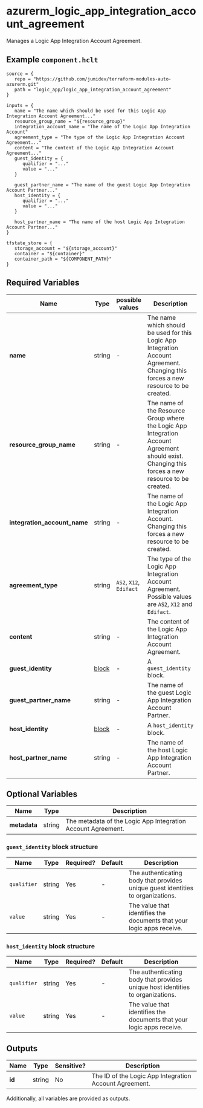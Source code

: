 # azurerm_logic_app_integration_account_agreement

Manages a Logic App Integration Account Agreement.

## Example `component.hclt`

```hcl
source = {
   repo = "https://github.com/jumidev/terraform-modules-auto-azurerm.git"   
   path = "logic_app/logic_app_integration_account_agreement"   
}

inputs = {
   name = "The name which should be used for this Logic App Integration Account Agreement..."   
   resource_group_name = "${resource_group}"   
   integration_account_name = "The name of the Logic App Integration Account"   
   agreement_type = "The type of the Logic App Integration Account Agreement..."   
   content = "The content of the Logic App Integration Account Agreement..."   
   guest_identity = {
      qualifier = "..."      
      value = "..."      
   }
   
   guest_partner_name = "The name of the guest Logic App Integration Account Partner..."   
   host_identity = {
      qualifier = "..."      
      value = "..."      
   }
   
   host_partner_name = "The name of the host Logic App Integration Account Partner..."   
}

tfstate_store = {
   storage_account = "${storage_account}"   
   container = "${container}"   
   container_path = "${COMPONENT_PATH}"   
}

```

## Required Variables

| Name | Type |  possible values |  Description |
| ---- | --------- |  ----------- | ----------- |
| **name** | string |  -  |  The name which should be used for this Logic App Integration Account Agreement. Changing this forces a new resource to be created. | 
| **resource_group_name** | string |  -  |  The name of the Resource Group where the Logic App Integration Account Agreement should exist. Changing this forces a new resource to be created. | 
| **integration_account_name** | string |  -  |  The name of the Logic App Integration Account. Changing this forces a new resource to be created. | 
| **agreement_type** | string |  `AS2`, `X12`, `Edifact`  |  The type of the Logic App Integration Account Agreement. Possible values are `AS2`, `X12` and `Edifact`. | 
| **content** | string |  -  |  The content of the Logic App Integration Account Agreement. | 
| **guest_identity** | [block](#guest_identity-block-structure) |  -  |  A `guest_identity` block. | 
| **guest_partner_name** | string |  -  |  The name of the guest Logic App Integration Account Partner. | 
| **host_identity** | [block](#host_identity-block-structure) |  -  |  A `host_identity` block. | 
| **host_partner_name** | string |  -  |  The name of the host Logic App Integration Account Partner. | 

## Optional Variables

| Name | Type |  Description |
| ---- | --------- |  ----------- |
| **metadata** | string |  The metadata of the Logic App Integration Account Agreement. | 

### `guest_identity` block structure

| Name | Type | Required? | Default | Description |
| ---- | ---- | --------- | ------- | ----------- |
| `qualifier` | string | Yes | - | The authenticating body that provides unique guest identities to organizations. |
| `value` | string | Yes | - | The value that identifies the documents that your logic apps receive. |

### `host_identity` block structure

| Name | Type | Required? | Default | Description |
| ---- | ---- | --------- | ------- | ----------- |
| `qualifier` | string | Yes | - | The authenticating body that provides unique host identities to organizations. |
| `value` | string | Yes | - | The value that identifies the documents that your logic apps receive. |



## Outputs

| Name | Type | Sensitive? | Description |
| ---- | ---- | --------- | --------- |
| **id** | string | No  | The ID of the Logic App Integration Account Agreement. | 

Additionally, all variables are provided as outputs.
